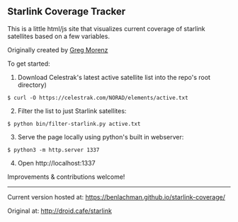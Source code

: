 ## Starlink Coverage Tracker

This is a little html/js site that visualizes current coverage of starlink satellites based on a few variables.

Originally created by [Greg Morenz](http://droid.cafe)

To get started:
1. Download Celestrak's latest active satellite list into the repo's root directory)
```
$ curl -O https://celestrak.com/NORAD/elements/active.txt  
```
2. Filter the list to just Starlink satellites:
```
$ python bin/filter-starlink.py active.txt
```
3. Serve the page locally using python's built in webserver:
```
$ python3 -m http.server 1337
```
4. Open http://localhost:1337

Improvements & contributions welcome!

---

Current version hosted at: https://benlachman.github.io/starlink-coverage/

Original at: http://droid.cafe/starlink
